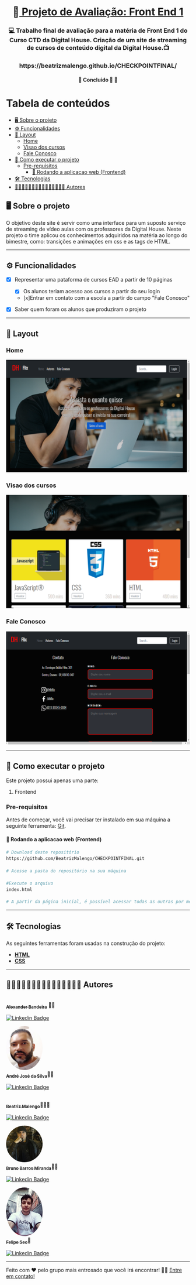 <h1 align="center">
     🎨<a href="#" alt="site DHFlix"> Projeto de Avaliação: Front End 1</a>
</h1>

<h3 align="center">
    💻 Trabalho final de avaliação para a matéria de Front End 1 do Curso CTD da Digital House. Criação de um site de streaming de cursos de conteúdo digital da Digital House.📺
</h3>
<h3 align="center">
https://beatrizmalengo.github.io/CHECKPOINTFINAL/
</h3>

<h4 align="center">
	🚧 Concluído 🚀 🚧
</h4>

Tabela de conteúdos
=================
<!--ts-->
  * [🖥️ Sobre o projeto](#----sobre-o-projeto)
  * [⚙️ Funcionalidades](#---funcionalidades)
  * [🎨 Layout](#---layout)
    + [Home](#home)
    + [Visao dos cursos](#visao-dos-cursos)
    + [Fale Conosco](#fale-conosco)
  * [🚀 Como executar o projeto](#---como-executar-o-projeto)
    + [Pre-requisitos](#pre-requisitos)
      - [🧭 Rodando a aplicacao web (Frontend)](#---rodando-a-aplicacao-web--frontend-)
  * [🛠 Tecnologias](#---tecnologias)
  * [👨🏻‍💻👨🏼‍💻👨🏻‍💻👨🏻‍💻👩🏽‍💻 Autores](#------------------------------------autores)
<!--te-->


## 🖥️ Sobre o projeto

O objetivo deste site é servir como uma interface para um suposto serviço de streaming de vídeo aulas com os professores da Digital House.
Neste projeto o time aplicou os conhecimentos adquiridos na matéria ao longo do bimestre, como: transições e animações em css e as tags de HTML.

---

## ⚙️ Funcionalidades                                        

- [x] Representar uma pataforma de cursos EAD a partir de 10 páginas 
	- [x] Os alunos teriam acesso aos cursos a partir do seu login
	- [x]Entrar em contato com a escola a partir do campo "Fale Conosco"

- [x] Saber quem foram os alunos que produziram o projeto

---

## 🎨 Layout

### Home
![Home](img/home.png)

### Visao dos cursos
![Cursos](img/home-cursos.png)

### Fale Conosco
![Fale Conosco](img/fale-conosco.png)

---

## 🚀 Como executar o projeto
Este projeto possui apenas uma parte:

1. Frontend 
### Pre-requisitos

Antes de começar, você vai precisar ter instalado em sua máquina a seguinte ferramenta:
[Git](https://git-scm.com). 


#### 🧭 Rodando a aplicacao web (Frontend)

```bash
# Download deste repositório
https://github.com/BeatrizMalengo/CHECKPOINTFINAL.git

# Acesse a pasta do repositório na sua máquina

#Execute o arquivo
index.html

# A partir da página inicial, é possível acessar todas as outras por meio dos links e botões

```

---

## 🛠 Tecnologias

As seguintes ferramentas foram usadas na construção do projeto:

-  **[HTML](https://developer.mozilla.org/pt-BR/docs/Web/HTML)**
-  **[CSS](https://developer.mozilla.org/pt-BR/docs/Web/CSS)**


---


## 👨🏻‍💻👨🏼‍💻👨🏻‍💻👨🏻‍💻👩🏽‍💻 Autores

<a href="https://media-exp1.licdn.com/dms/image/C5603AQFZopnLuEDgKw/profile-displayphoto-shrink_800_800/0/1624393305147?e=1639008000&v=beta&t=eLRqFPAaSCcXpIEYprq88gyNwwEX2HDJj80bhystlyg">
 <img style="border-radius: 50%;" src="https://media-exp1.licdn.com/dms/image/C5603AQFZopnLuEDgKw/profile-displayphoto-shrink_800_800/0/1624393305147?e=1639008000&v=beta&t=eLRqFPAaSCcXpIEYprq88gyNwwEX2HDJj80bhystlyg" width="100px;" alt=""/>
 <br />
 <sub><b>Alexander Bandeira</b></sub></a> 🦹🏼‍
 <br />

[![Linkedin Badge](https://img.shields.io/badge/-Alexander-blue?style=flat-square&logo=Linkedin&logoColor=white&link=https://www.linkedin.com/in/alexander-bandeira-5134811b7/)](https://www.linkedin.com/in/alexander-bandeira-5134811b7/) 



<a href="img/andre.png">
 <img style="border-radius: 50%;" src="img/andre.png" width="100px;" alt=""/>
 <br />
 <sub><b>André José da Silva</b></sub></a>🧙‍♂️
 <br />

[![Linkedin Badge](https://img.shields.io/badge/-André-blue?style=flat-square&logo=Linkedin&logoColor=white&link=https://www.linkedin.com/in/andre-jose-da-silva/)](https://www.linkedin.com/in/alexander-bandeira-5134811b7/) 




<a href="https://media-exp1.licdn.com/dms/image/C5603AQGprO4AnVD7jg/profile-displayphoto-shrink_800_800/0/1621455864395?e=1638403200&v=beta&t=lsweSDsnFyygCVziMEj70Mr7MAJ9zxEVwDKcqEjnTI8">
 <img style="border-radius: 50%;" src="https://media-exp1.licdn.com/dms/image/C5603AQGprO4AnVD7jg/profile-displayphoto-shrink_800_800/0/1621455864395?e=1638403200&v=beta&t=lsweSDsnFyygCVziMEj70Mr7MAJ9zxEVwDKcqEjnTI8" width="100px;" alt=""/>
 <br />
	<sub><b>Beatriz Malengo</b></sub></a>🧝🏽‍♀️
 <br />

[![Linkedin Badge](https://img.shields.io/badge/-Beatriz-blue?style=flat-square&logo=Linkedin&logoColor=white&link=https://www.linkedin.com/in/beatriz-andrade/)](https://www.linkedin.com/in/beatriz-andrade/)




	 
<a href="img/bruno.jpg">
<img style="border-radius: 50%;" src="img/bruno.jpg" width="100px;" alt=""/>
<br />
	<sub><b>Bruno Barros Miranda</b></sub></a>👨‍🦱
<br />

[![Linkedin Badge](https://img.shields.io/badge/-Bruno-blue?style=flat-square&logo=Linkedin&logoColor=white&link=https://www.linkedin.com/in/bruno-b-miranda/)](https://www.linkedin.com/in/bruno-b-miranda/) 




<a href="img/felipe.jpg">
<img style="border-radius: 50%;" src="img/felipe.jpg" width="100px;" alt=""/>
<br />
	<sub><b>Felipe Seo</b></sub></a>🐸
<br />

[![Linkedin Badge](https://img.shields.io/badge/-Felipe-blue?style=flat-square&logo=Linkedin&logoColor=white&link=https://www.linkedin.com/in/felipe-seo/)](https://www.linkedin.com/in/felipe-seo/)






---

Feito com ❤️ pelo grupo mais entrosado que você irá encontrar! 👋🏽 [Entre em contato!](https://discord.com/channels/@me/892201205663670272)
